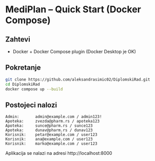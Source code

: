 # MediPlan – Quick Start (Docker Compose)

## Zahtevi
- Docker + Docker Compose plugin (Docker Desktop je OK)

## Pokretanje

```bash
git clone https://github.com/aleksandrasimic02/DiplomskiRad.git
cd DiplomskiRad
docker compose up --build
```


## Postojeci nalozi
```
Admin:       admin@example.com / admin123!
Apoteka:     zvezda@pharm.rs / apoteka123
Apoteka:     sunce@pharm.rs / sunce123
Apoteka:     dunav@pharm.rs / dunav123
Korisnik:    petar@example.com / user123
Korisnik:    ana@example.com / user123
Korisnik:    marko@example.com / user123
```

Aplikacija se nalazi na adresi http://localhost:8000
